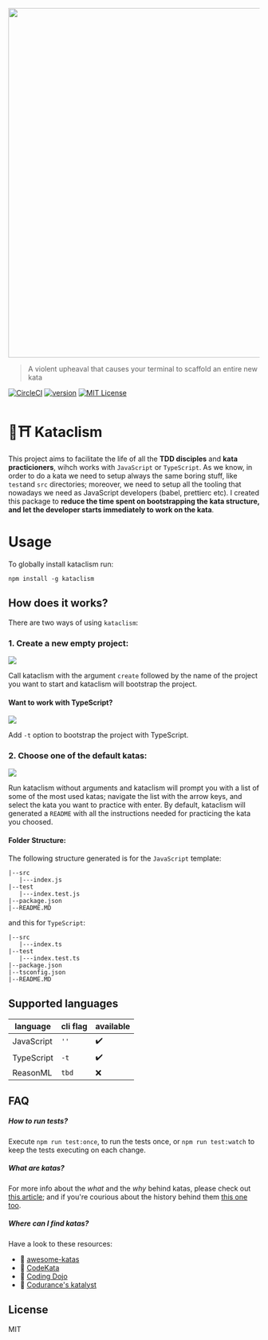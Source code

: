 <p align="center">
   <img src="https://github.com/glippi/kataclism/blob/master/images/kataclism.svg" width="700"/>
</p>

> A violent upheaval that causes your terminal to scaffold an entire new kata

[![CircleCI](https://circleci.com/gh/glippi/kataclism.svg?style=svg)](https://circleci.com/gh/glippi/kataclism)
[![version](https://img.shields.io/npm/v/kataclism.svg?style=flat-square)](https://www.npmjs.com/package/kataclism)
[![MIT License](https://img.shields.io/npm/l/kataclism.svg?style=flat-square)](https://github.com/glippi/kataclism/blob/master/LICENSE)

# 🥋⛩️ Kataclism
This project aims to facilitate the life of all the **TDD disciples** and **kata practicioners**, wihch works with `JavaScript` or `TypeScript`.
As we know, in order to do a kata we need to setup always the same boring stuff, like `test`and `src` directories; moreover, we need to setup all the tooling that nowadays we need as JavaScript developers (babel, prettierc etc).
I created this package to **reduce the time spent on bootstrapping the kata structure, and let the developer starts immediately to work on the kata**.

# Usage
To globally install kataclism run:

```console
npm install -g kataclism
```

## How does it works?
There are two ways of using `kataclism`:

### 1. Create a new empty project:
<img src="https://github.com/glippi/kataclism/blob/master/images/kataclism-js.png" />

Call kataclism with the argument `create` followed by the name of the project you want to start and kataclism will bootstrap the project.

#### Want to work with TypeScript?
<img src="https://github.com/glippi/kataclism/blob/master/images/kataclism-ts.png" />

Add `-t` option to bootstrap the project with TypeScript.


### 2. Choose one of the default katas:
<img src="https://github.com/glippi/kataclism/blob/master/images/kataclism-inquirer.png" />

Run kataclism without arguments and kataclism will prompt you with a list of some of the most used katas; navigate the list with the arrow keys, and select the kata you want to practice with enter.
By default, kataclism will generated a `README` with all the instructions needed for practicing the kata you choosed.

#### Folder Structure:
The following structure generated is for the `JavaScript` template:
```
|--src
   |---index.js
|--test
   |---index.test.js
|--package.json
|--README.MD
```
and this for `TypeScript`:
```
|--src
   |---index.ts
|--test
   |---index.test.ts
|--package.json
|--tsconfig.json
|--README.MD
```

## Supported languages

|  language  |  cli flag  |  available  |
|----|----|----|
|  JavaScript  |  `''`  | :heavy_check_mark: |
|  TypeScript  |  `-t`  | :heavy_check_mark:  |
|  ReasonML  |  `tbd`   | :x:  |


## FAQ

##### How to run tests?
Execute `npm run test:once`, to run the tests once, or `npm run test:watch` to keep the tests executing on each change.

##### What are katas?
For more info about the *what* and the *why* behind katas, please check out [this article](http://codekata.com/); and if you're courious about the history behind them [this one too](http://codekata.com/kata/codekata-how-it-started/).

##### Where can I find katas?
Have a look to these resources:
   * :link: [awesome-katas](https://github.com/gamontal/awesome-katas)
   * :link: [CodeKata](http://codekata.com/)
   * :link: [Coding Dojo](http://codingdojo.org/kata/)
   * :link: [Codurance's katalyst](https://katalyst.codurance.com/)

## License

MIT
